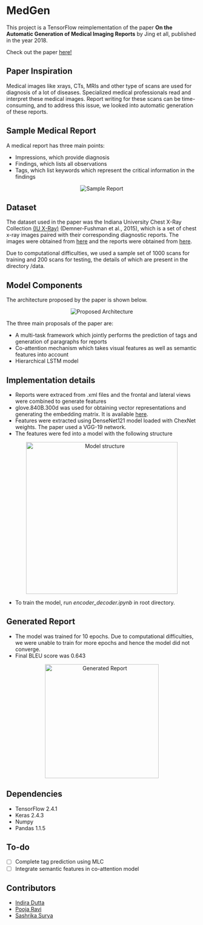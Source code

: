# MedGen

This project is a TensorFlow reimplementation of the paper __On the Automatic Generation of Medical Imaging Reports__ by Jing et all, published in the year 2018.

Check out the paper [here!](https://arxiv.org/abs/1711.08195)

## Paper Inspiration
Medical images like xrays, CTs, MRIs and other type of scans are used for diagnosis of a lot of diseases. Specialized medical professionals read and interpret these medical images. Report writing for these scans can be time-consuming, and to address this issue, we looked into automatic generation of these reports. 

## Sample Medical Report
A medical report has three main points:
- Impressions, which provide diagnosis
- Findings, which lists all observations
- Tags, which list keywords which represent the critical information in the findings

<p align="center">
<img src="https://github.com/01pooja10/Medical-Report-Generator/blob/main/misc/sample_report.png" alt="Sample Report">

## Dataset
The dataset used in the paper was the Indiana University Chest X-Ray Collection [(IU X-Ray)](https://www.kaggle.com/raddar/chest-xrays-indiana-university) (Demner-Fushman et al., 2015), which is a set of chest x-ray images paired with their corresponding diagnostic reports.
The images were obtained from [here](https://academictorrents.com/details/5a3a439df24931f410fac269b87b050203d9467d) and the reports were obtained from [here](https://academictorrents.com/details/66450ba52ba3f83fbf82ef9c91f2bde0e845aba9).

Due to computational difficulties, we used a sample set of 1000 scans for training and 200 scans for testing, the details of which are present in the directory /data.

## Model Components
The architecture proposed by the paper is shown below. 

<p align="center">
<img src="https://github.com/01pooja10/Medical-Report-Generator/blob/main/misc/model_structure.png" alt="Proposed Architecture">


The three main proposals of the paper are:
- A multi-task framework which jointly performs the prediction of tags and generation of paragraphs for reports
- Co-attention mechanism which takes visual features as well as semantic features into account
- Hierarchical LSTM model

## Implementation details
 - Reports were extraced from .xml files and the frontal and lateral views were combined to generate features
 - glove.840B.300d was used for obtaining vector representations and generating the embedding matrix. It is available [here](https://nlp.stanford.edu/projects/glove/).
 - Features were extracted using DenseNet121 model loaded with ChexNet weights. The paper used a VGG-19 network.
 - The features were fed into a model with the following structure
<p align="center">
<img src="https://github.com/01pooja10/Medical-Report-Generator/blob/main/misc/attn_mod.jpg" height="400" alt="Model structure">
 
 - To train the model, run *encoder_decoder.ipynb* in root directory.
 
 ## Generated Report
- The model was trained for 10 epochs. Due to computational difficulties, we were unable to train for more epochs and hence the model did not converge. 
- Final BLEU score was 0.643
 <p align="center">
<img src="https://github.com/01pooja10/Medical-Report-Generator/blob/main/misc/generated_report.png" height="300" alt="Generated Report">

## Dependencies
- TensorFlow 2.4.1
- Keras 2.4.3
- Numpy
- Pandas 1.1.5

## To-do
- [ ] Complete tag prediction using MLC
- [ ] Integrate semantic features in co-attention model

## Contributors 
- [Indira Dutta](https://github.com/indiradutta)
- [Pooja Ravi](https://github.com/01pooja10)
- [Sashrika Surya](https://github.com/sashrika15)

